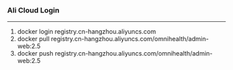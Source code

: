 ### Ali Cloud Login
---

1. docker login registry.cn-hangzhou.aliyuncs.com
2. docker pull registry.cn-hangzhou.aliyuncs.com/omnihealth/admin-web:2.5
3. docker push registry.cn-hangzhou.aliyuncs.com/omnihealth/admin-web:2.5
